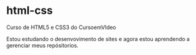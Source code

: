 # html-css
 Curso de HTML5 e CSS3 do CursoemVIdeo

 Estou estudando o desenvovimento de sites e agora estou aprendendo a gerenciar meus repósitorios.
